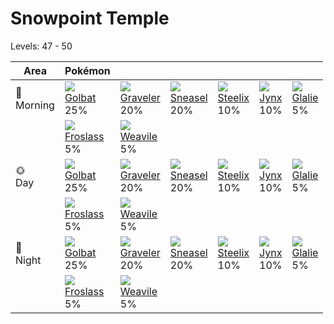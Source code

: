 # Snowpoint Temple
Levels: 47 - 50

Area         | Pokémon                         | &nbsp;                          | &nbsp;                          | &nbsp;                          | &nbsp;                          | &nbsp;                          
---          | ---                             | ---                             | ---                             | ---                             | ---                             | ---                             
🌅<br>Morning | ![][042]<br> [Golbat]<br> 25%  | ![][075]<br> [Graveler]<br> 20%| ![][215]<br> [Sneasel]<br> 20% | ![][208]<br> [Steelix]<br> 10% | ![][124]<br> [Jynx]<br> 10%    | ![][362]<br> [Glalie]<br> 5%   
&nbsp;       | ![][478]<br> [Froslass]<br> 5% | ![][461]<br> [Weavile]<br> 5%  
🌞<br>Day     | ![][042]<br> [Golbat]<br> 25%  | ![][075]<br> [Graveler]<br> 20%| ![][215]<br> [Sneasel]<br> 20% | ![][208]<br> [Steelix]<br> 10% | ![][124]<br> [Jynx]<br> 10%    | ![][362]<br> [Glalie]<br> 5%   
&nbsp;       | ![][478]<br> [Froslass]<br> 5% | ![][461]<br> [Weavile]<br> 5%  
🌙<br>Night   | ![][042]<br> [Golbat]<br> 25%  | ![][075]<br> [Graveler]<br> 20%| ![][215]<br> [Sneasel]<br> 20% | ![][208]<br> [Steelix]<br> 10% | ![][124]<br> [Jynx]<br> 10%    | ![][362]<br> [Glalie]<br> 5%   
&nbsp;       | ![][478]<br> [Froslass]<br> 5% | ![][461]<br> [Weavile]<br> 5%  


[Golbat]: /pokemon_changes/042/
[Graveler]: /pokemon_changes/075/
[Jynx]: /pokemon_changes/124/
[Steelix]: /pokemon_changes/208/
[Sneasel]: /pokemon_changes/215/
[Glalie]: /pokemon_changes/362/
[Weavile]: /pokemon_changes/461/
[Froslass]: /pokemon_changes/478/
[042]: /img/pokemon/042.png
[075]: /img/pokemon/075.png
[124]: /img/pokemon/124.png
[208]: /img/pokemon/208.png
[215]: /img/pokemon/215.png
[362]: /img/pokemon/362.png
[461]: /img/pokemon/461.png
[478]: /img/pokemon/478.png
